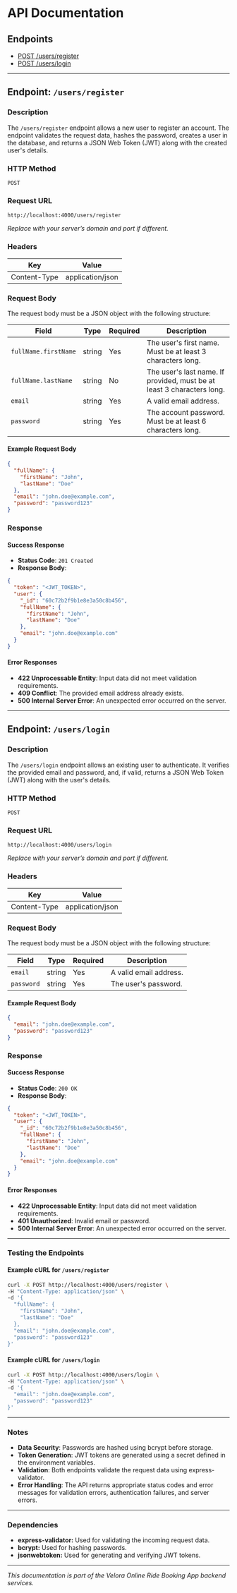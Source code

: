 # API Documentation

## Endpoints

- [POST /users/register](#usersregister)
- [POST /users/login](#userslogin)

---

## Endpoint: `/users/register`

### **Description**
The `/users/register` endpoint allows a new user to register an account. The endpoint validates the request data, hashes the password, creates a user in the database, and returns a JSON Web Token (JWT) along with the created user's details.

### **HTTP Method**
`POST`

### **Request URL**
```
http://localhost:4000/users/register
```
*Replace with your server’s domain and port if different.*

### **Headers**
| Key           | Value              |
|---------------|--------------------|
| Content-Type  | application/json   |

### **Request Body**
The request body must be a JSON object with the following structure:

| Field                  | Type   | Required | Description                                                      |
|------------------------|--------|----------|------------------------------------------------------------------|
| `fullName.firstName`   | string | Yes      | The user's first name. Must be at least 3 characters long.       |
| `fullName.lastName`    | string | No       | The user's last name. If provided, must be at least 3 characters long. |
| `email`                | string | Yes      | A valid email address.                                           |
| `password`             | string | Yes      | The account password. Must be at least 6 characters long.        |

#### **Example Request Body**
```json
{
  "fullName": {
    "firstName": "John",
    "lastName": "Doe"
  },
  "email": "john.doe@example.com",
  "password": "password123"
}
```

### **Response**

#### **Success Response**
- **Status Code**: `201 Created`
- **Response Body**:
```json
{
  "token": "<JWT_TOKEN>",
  "user": {
    "_id": "60c72b2f9b1e8e3a50c8b456",
    "fullName": {
      "firstName": "John",
      "lastName": "Doe"
    },
    "email": "john.doe@example.com"
  }
}
```

#### **Error Responses**
- **422 Unprocessable Entity**: Input data did not meet validation requirements.
- **409 Conflict**: The provided email address already exists.
- **500 Internal Server Error**: An unexpected error occurred on the server.

---

## Endpoint: `/users/login`

### **Description**
The `/users/login` endpoint allows an existing user to authenticate. It verifies the provided email and password, and, if valid, returns a JSON Web Token (JWT) along with the user's details.

### **HTTP Method**
`POST`

### **Request URL**
```
http://localhost:4000/users/login
```
*Replace with your server’s domain and port if different.*

### **Headers**
| Key           | Value              |
|---------------|--------------------|
| Content-Type  | application/json   |

### **Request Body**
The request body must be a JSON object with the following structure:

| Field      | Type   | Required | Description                 |
|------------|--------|----------|-----------------------------|
| `email`    | string | Yes      | A valid email address.      |
| `password` | string | Yes      | The user's password.        |

#### **Example Request Body**
```json
{
  "email": "john.doe@example.com",
  "password": "password123"
}
```

### **Response**

#### **Success Response**
- **Status Code**: `200 OK`
- **Response Body**:
```json
{
  "token": "<JWT_TOKEN>",
  "user": {
    "_id": "60c72b2f9b1e8e3a50c8b456",
    "fullName": {
      "firstName": "John",
      "lastName": "Doe"
    },
    "email": "john.doe@example.com"
  }
}
```

#### **Error Responses**
- **422 Unprocessable Entity**: Input data did not meet validation requirements.
- **401 Unauthorized**: Invalid email or password.
- **500 Internal Server Error**: An unexpected error occurred on the server.

---

### **Testing the Endpoints**

#### **Example cURL for `/users/register`**
```bash
curl -X POST http://localhost:4000/users/register \
-H "Content-Type: application/json" \
-d '{
  "fullName": {
    "firstName": "John",
    "lastName": "Doe"
  },
  "email": "john.doe@example.com",
  "password": "password123"
}'
```

#### **Example cURL for `/users/login`**
```bash
curl -X POST http://localhost:4000/users/login \
-H "Content-Type: application/json" \
-d '{
  "email": "john.doe@example.com",
  "password": "password123"
}'
```

---

### **Notes**
- **Data Security**: Passwords are hashed using bcrypt before storage.
- **Token Generation**: JWT tokens are generated using a secret defined in the environment variables.
- **Validation**: Both endpoints validate the request data using express-validator.
- **Error Handling**: The API returns appropriate status codes and error messages for validation errors, authentication failures, and server errors.

---

### **Dependencies**
- **express-validator:** Used for validating the incoming request data.
- **bcrypt:** Used for hashing passwords.
- **jsonwebtoken:** Used for generating and verifying JWT tokens.

---

*This documentation is part of the Velora Online Ride Booking App backend services.*
